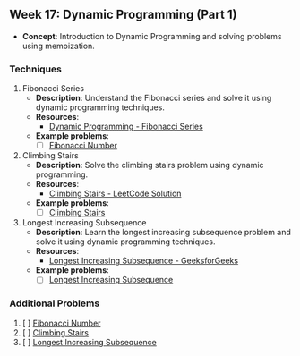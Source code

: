 ## Week 17: Dynamic Programming (Part 1)

- **Concept**: Introduction to Dynamic Programming and solving problems using memoization.

### Techniques

1. Fibonacci Series
   - **Description**: Understand the Fibonacci series and solve it using dynamic programming techniques.
   - **Resources**:
     - [Dynamic Programming - Fibonacci Series](https://www.geeksforgeeks.org/program-for-nth-fibonacci-number/)
   - **Example problems**:
     - [ ] [Fibonacci Number](https://leetcode.com/problems/fibonacci-number/)

2. Climbing Stairs
   - **Description**: Solve the climbing stairs problem using dynamic programming.
   - **Resources**:
     - [Climbing Stairs - LeetCode Solution](https://leetcode.com/problems/climbing-stairs/solution/)
   - **Example problems**:
     - [ ] [Climbing Stairs](https://leetcode.com/problems/climbing-stairs/)

3. Longest Increasing Subsequence
   - **Description**: Learn the longest increasing subsequence problem and solve it using dynamic programming techniques.
   - **Resources**:
     - [Longest Increasing Subsequence - GeeksforGeeks](https://www.geeksforgeeks.org/longest-increasing-subsequence-dp-3/)
   - **Example problems**:
     - [ ] [Longest Increasing Subsequence](https://leetcode.com/problems/longest-increasing-subsequence/)

### Additional Problems

1. [ ] [Fibonacci Number](https://leetcode.com/problems/fibonacci-number/)
2. [ ] [Climbing Stairs](https://leetcode.com/problems/climbing-stairs/)
3. [ ] [Longest Increasing Subsequence](https://leetcode.com/problems/longest-increasing-subsequence/)

